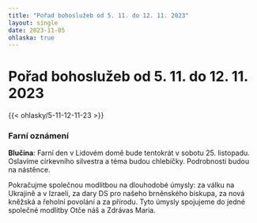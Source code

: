 ```yaml
---
title: "Pořad bohoslužeb od 5. 11. do 12. 11. 2023"
layout: single
date: 2023-11-05
ohlaska: true
---
```

# Pořad bohoslužeb od 5. 11. do 12. 11. 2023

{{< ohlasky/5-11-12-11-23 >}}

### Farní oznámení

**Blučina**: Farní den v Lidovém domě bude tentokrát v sobotu 25. listopadu. Oslavíme církevního
silvestra a téma budou chlebíčky. Podrobnosti budou na nástěnce.

Pokračujme společnou modlitbou na dlouhodobé úmysly: za válku na Ukrajině a v Izraeli, za dary DS pro našeho brněnského biskupa, za nová kněžská a řeholní povolání a za přírodu. Tyto úmysly spojujeme do jedné společné modlitby Otče náš a Zdrávas Maria.